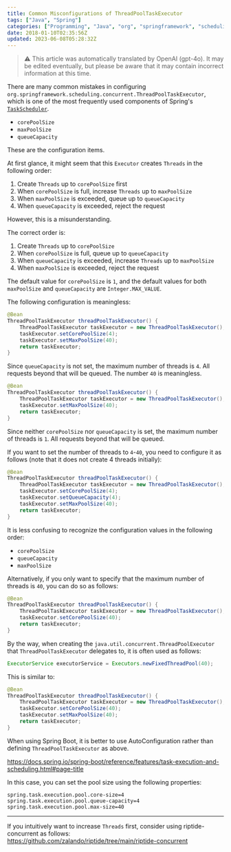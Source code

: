 ```yaml
---
title: Common Misconfigurations of ThreadPoolTaskExecutor
tags: ["Java", "Spring"]
categories: ["Programming", "Java", "org", "springframework", "scheduling", "concurrent"]
date: 2018-01-10T02:35:56Z
updated: 2023-06-08T05:28:32Z
---
```


> ⚠️ This article was automatically translated by OpenAI (gpt-4o).
> It may be edited eventually, but please be aware that it may contain incorrect information at this time.

There are many common mistakes in configuring `org.springframework.scheduling.concurrent.ThreadPoolTaskExecutor`, which is one of the most frequently used components of Spring's [`TaskScheduler`](https://docs.spring.io/autorepo/docs/spring-framework/5.0.x/spring-framework-reference/integration.html#scheduling).

* `corePoolSize`
* `maxPoolSize`
* `queueCapacity`

These are the configuration items.

At first glance, it might seem that this `Executor` creates `Threads` in the following order:

1. Create `Threads` up to `corePoolSize` first
2. When `corePoolSize` is full, increase `Threads` up to `maxPoolSize`
3. When `maxPoolSize` is exceeded, queue up to `queueCapacity`
4. When `queueCapacity` is exceeded, reject the request

However, this is a misunderstanding.

The correct order is:

1. Create `Threads` up to `corePoolSize`
2. When `corePoolSize` is full, queue up to `queueCapacity`
3. When `queueCapacity` is exceeded, increase `Threads` up to `maxPoolSize`
4. When `maxPoolSize` is exceeded, reject the request

The default value for `corePoolSize` is `1`, and the default values for both `maxPoolSize` and `queueCapacity` are `Integer.MAX_VALUE`.

The following configuration is meaningless:

``` java
@Bean
ThreadPoolTaskExecutor threadPoolTaskExecutor() {
	ThreadPoolTaskExecutor taskExecutor = new ThreadPoolTaskExecutor();
	taskExecutor.setCorePoolSize(4);
	taskExecutor.setMaxPoolSize(40);
	return taskExecutor;
}
```

Since `queueCapacity` is not set, the maximum number of threads is `4`. All requests beyond that will be queued. The number `40` is meaningless.

``` java
@Bean
ThreadPoolTaskExecutor threadPoolTaskExecutor() {
	ThreadPoolTaskExecutor taskExecutor = new ThreadPoolTaskExecutor();
	taskExecutor.setMaxPoolSize(40);
	return taskExecutor;
}
```

Since neither `corePoolSize` nor `queueCapacity` is set, the maximum number of threads is `1`. All requests beyond that will be queued.

If you want to set the number of threads to `4`-`40`, you need to configure it as follows (note that it does not create 4 threads initially):

``` java
@Bean
ThreadPoolTaskExecutor threadPoolTaskExecutor() {
	ThreadPoolTaskExecutor taskExecutor = new ThreadPoolTaskExecutor();
	taskExecutor.setCorePoolSize(4);
	taskExecutor.setQueueCapacity(4);
	taskExecutor.setMaxPoolSize(40);
	return taskExecutor;
}
```

It is less confusing to recognize the configuration values in the following order:

* `corePoolSize`
* `queueCapacity`
* `maxPoolSize`

Alternatively, if you only want to specify that the maximum number of threads is `40`, you can do so as follows:

``` java
@Bean
ThreadPoolTaskExecutor threadPoolTaskExecutor() {
	ThreadPoolTaskExecutor taskExecutor = new ThreadPoolTaskExecutor();
	taskExecutor.setCorePoolSize(40);
	return taskExecutor;
}
```

By the way, when creating the `java.util.concurrent.ThreadPoolExecutor` that `ThreadPoolTaskExecutor` delegates to, it is often used as follows:

``` java
ExecutorService executorService = Executors.newFixedThreadPool(40);
```

This is similar to:

``` java
@Bean
ThreadPoolTaskExecutor threadPoolTaskExecutor() {
	ThreadPoolTaskExecutor taskExecutor = new ThreadPoolTaskExecutor();
	taskExecutor.setCorePoolSize(40);
	taskExecutor.setMaxPoolSize(40);
	return taskExecutor;
}
```

When using Spring Boot, it is better to use AutoConfiguration rather than defining `ThreadPoolTaskExecutor` as above.

https://docs.spring.io/spring-boot/reference/features/task-execution-and-scheduling.html#page-title

In this case, you can set the pool size using the following properties:

```properties
spring.task.execution.pool.core-size=4
spring.task.execution.pool.queue-capacity=4
spring.task.execution.pool.max-size=40
```

---

If you intuitively want to increase `Threads` first, consider using riptide-concurrent as follows:<br>
https://github.com/zalando/riptide/tree/main/riptide-concurrent
